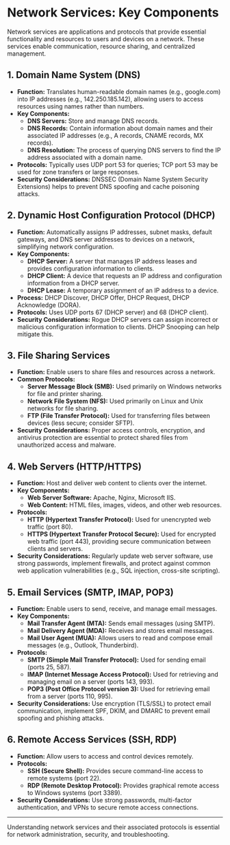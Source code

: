 # Network Services: Key Components

Network services are applications and protocols that provide essential functionality and resources to users and devices on a network. These services enable communication, resource sharing, and centralized management.

## 1. Domain Name System (DNS)

- **Function:** Translates human-readable domain names (e.g., google.com) into IP addresses (e.g., 142.250.185.142), allowing users to access resources using names rather than numbers.
- **Key Components:**
  - **DNS Servers:** Store and manage DNS records.
  - **DNS Records:** Contain information about domain names and their associated IP addresses (e.g., A records, CNAME records, MX records).
  - **DNS Resolution:** The process of querying DNS servers to find the IP address associated with a domain name.
- **Protocols:** Typically uses UDP port 53 for queries; TCP port 53 may be used for zone transfers or large responses.
- **Security Considerations:** DNSSEC (Domain Name System Security Extensions) helps to prevent DNS spoofing and cache poisoning attacks.

## 2. Dynamic Host Configuration Protocol (DHCP)

- **Function:** Automatically assigns IP addresses, subnet masks, default gateways, and DNS server addresses to devices on a network, simplifying network configuration.
- **Key Components:**
  - **DHCP Server:** A server that manages IP address leases and provides configuration information to clients.
  - **DHCP Client:** A device that requests an IP address and configuration information from a DHCP server.
  - **DHCP Lease:** A temporary assignment of an IP address to a device.
- **Process:** DHCP Discover, DHCP Offer, DHCP Request, DHCP Acknowledge (DORA).
- **Protocols:** Uses UDP ports 67 (DHCP server) and 68 (DHCP client).
- **Security Considerations:** Rogue DHCP servers can assign incorrect or malicious configuration information to clients. DHCP Snooping can help mitigate this.

## 3. File Sharing Services

- **Function:** Enable users to share files and resources across a network.
- **Common Protocols:**
  - **Server Message Block (SMB):** Used primarily on Windows networks for file and printer sharing.
  - **Network File System (NFS):** Used primarily on Linux and Unix networks for file sharing.
  - **FTP (File Transfer Protocol):** Used for transferring files between devices (less secure; consider SFTP).
- **Security Considerations:** Proper access controls, encryption, and antivirus protection are essential to protect shared files from unauthorized access and malware.

## 4. Web Servers (HTTP/HTTPS)

- **Function:** Host and deliver web content to clients over the internet.
- **Key Components:**
  - **Web Server Software:** Apache, Nginx, Microsoft IIS.
  - **Web Content:** HTML files, images, videos, and other web resources.
- **Protocols:**
  - **HTTP (Hypertext Transfer Protocol):** Used for unencrypted web traffic (port 80).
  - **HTTPS (Hypertext Transfer Protocol Secure):** Used for encrypted web traffic (port 443), providing secure communication between clients and servers.
- **Security Considerations:** Regularly update web server software, use strong passwords, implement firewalls, and protect against common web application vulnerabilities (e.g., SQL injection, cross-site scripting).

## 5. Email Services (SMTP, IMAP, POP3)

- **Function:** Enable users to send, receive, and manage email messages.
- **Key Components:**
  - **Mail Transfer Agent (MTA):** Sends email messages (using SMTP).
  - **Mail Delivery Agent (MDA):** Receives and stores email messages.
  - **Mail User Agent (MUA):** Allows users to read and compose email messages (e.g., Outlook, Thunderbird).
- **Protocols:**
  - **SMTP (Simple Mail Transfer Protocol):** Used for sending email (ports 25, 587).
  - **IMAP (Internet Message Access Protocol):** Used for retrieving and managing email on a server (ports 143, 993).
  - **POP3 (Post Office Protocol version 3):** Used for retrieving email from a server (ports 110, 995).
- **Security Considerations:** Use encryption (TLS/SSL) to protect email communication, implement SPF, DKIM, and DMARC to prevent email spoofing and phishing attacks.

## 6. Remote Access Services (SSH, RDP)

- **Function:** Allow users to access and control devices remotely.
- **Protocols:**
  - **SSH (Secure Shell):** Provides secure command-line access to remote systems (port 22).
  - **RDP (Remote Desktop Protocol):** Provides graphical remote access to Windows systems (port 3389).
- **Security Considerations:** Use strong passwords, multi-factor authentication, and VPNs to secure remote access connections.

---

Understanding network services and their associated protocols is essential for network administration, security, and troubleshooting.
